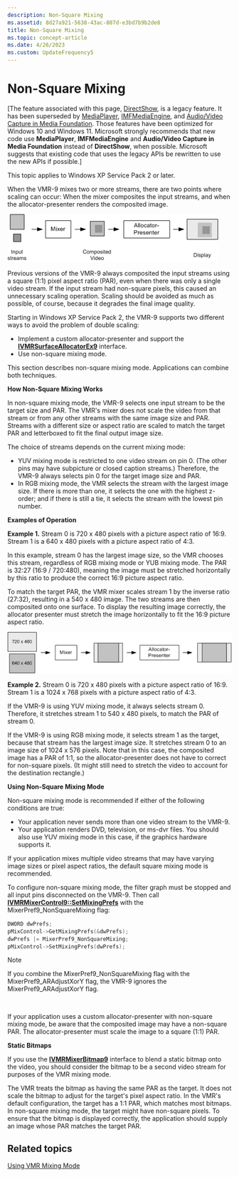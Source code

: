```yaml
---
description: Non-Square Mixing
ms.assetid: 8d27a921-5638-43ac-807d-e3bd7b9b2de8
title: Non-Square Mixing
ms.topic: concept-article
ms.date: 4/26/2023
ms.custom: UpdateFrequency5
---
```


# Non-Square Mixing

\[The feature associated with this page, [DirectShow](/windows/win32/directshow/directshow), is a legacy feature. It has been superseded by [MediaPlayer](/uwp/api/Windows.Media.Playback.MediaPlayer), [IMFMediaEngine](/windows/win32/api/mfmediaengine/nn-mfmediaengine-imfmediaengine), and [Audio/Video Capture in Media Foundation](/windows/win32/medfound/audio-video-capture-in-media-foundation). Those features have been optimized for Windows 10 and Windows 11. Microsoft strongly recommends that new code use **MediaPlayer**, **IMFMediaEngine** and **Audio/Video Capture in Media Foundation** instead of **DirectShow**, when possible. Microsoft suggests that existing code that uses the legacy APIs be rewritten to use the new APIs if possible.\]

This topic applies to Windows XP Service Pack 2 or later.

When the VMR-9 mixes two or more streams, there are two points where scaling can occur: When the mixer composites the input streams, and when the allocator-presenter renders the composited image.

![vmr mixing operations](images/vmr-nonsquare-mixing.png)

Previous versions of the VMR-9 always composited the input streams using a square (1:1) pixel aspect ratio (PAR), even when there was only a single video stream. If the input stream had non-square pixels, this caused an unnecessary scaling operation. Scaling should be avoided as much as possible, of course, because it degrades the final image quality.

Starting in Windows XP Service Pack 2, the VMR-9 supports two different ways to avoid the problem of double scaling:

-   Implement a custom allocator-presenter and support the [**IVMRSurfaceAllocatorEx9**](/previous-versions/windows/desktop/api/Vmr9/nn-vmr9-ivmrsurfaceallocatorex9) interface.
-   Use non-square mixing mode.

This section describes non-square mixing mode. Applications can combine both techniques.

**How Non-Square Mixing Works**

In non-square mixing mode, the VMR-9 selects one input stream to be the target size and PAR. The VMR's mixer does not scale the video from that stream or from any other streams with the same image size and PAR. Streams with a different size or aspect ratio are scaled to match the target PAR and letterboxed to fit the final output image size.

The choice of streams depends on the current mixing mode:

-   YUV mixing mode is restricted to one video stream on pin 0. (The other pins may have subpicture or closed caption streams.) Therefore, the VMR-9 always selects pin 0 for the target image size and PAR.
-   In RGB mixing mode, the VMR selects the stream with the largest image size. If there is more than one, it selects the one with the highest z-order; and if there is still a tie, it selects the stream with the lowest pin number.

**Examples of Operation**

**Example 1.** Stream 0 is 720 x 480 pixels with a picture aspect ratio of 16:9. Stream 1 is a 640 x 480 pixels with a picture aspect ratio of 4:3.

In this example, stream 0 has the largest image size, so the VMR chooses this stream, regardless of RGB mixing mode or YUB mixing mode. The PAR is 32:27 (16:9 / 720:480), meaning the image must be stretched horizontally by this ratio to produce the correct 16:9 picture aspect ratio.

To match the target PAR, the VMR mixer scales stream 1 by the inverse ratio (27:32), resulting in a 540 x 480 image. The two streams are then composited onto one surface. To display the resulting image correctly, the allocator presenter must stretch the image horizontally to fit the 16:9 picture aspect ratio.

![example 1.](images/vmr-nonsquare-mixing2.png)

**Example 2.** Stream 0 is 720 x 480 pixels with a picture aspect ratio of 16:9. Stream 1 is a 1024 x 768 pixels with a picture aspect ratio of 4:3.

If the VMR-9 is using YUV mixing mode, it always selects stream 0. Therefore, it stretches stream 1 to 540 x 480 pixels, to match the PAR of stream 0.

If the VMR-9 is using RGB mixing mode, it selects stream 1 as the target, because that stream has the largest image size. It stretches stream 0 to an image size of 1024 x 576 pixels. Note that in this case, the composited image has a PAR of 1:1, so the allocator-presenter does not have to correct for non-square pixels. (It might still need to stretch the video to account for the destination rectangle.)

**Using Non-Square Mixing Mode**

Non-square mixing mode is recommended if either of the following conditions are true:

-   Your application never sends more than one video stream to the VMR-9.
-   Your application renders DVD, television, or ms-dvr files. You should also use YUV mixing mode in this case, if the graphics hardware supports it.

If your application mixes multiple video streams that may have varying image sizes or pixel aspect ratios, the default square mixing mode is recommended.

To configure non-square mixing mode, the filter graph must be stopped and all input pins disconnected on the VMR-9. Then call [**IVMRMixerControl9::SetMixingPrefs**](/previous-versions/windows/desktop/api/Vmr9/nf-vmr9-ivmrmixercontrol9-setmixingprefs) with the MixerPref9\_NonSquareMixing flag:


```C++
DWORD dwPrefs;
pMixControl->GetMixingPrefs(&dwPrefs);  
dwPrefs |= MixerPref9_NonSquareMixing;
pMixControl->SetMixingPrefs(dwPrefs);
```



> [!Note]  
> If you combine the MixerPref9\_NonSquareMixing flag with the MixerPref9\_ARAdjustXorY flag, the VMR-9 ignores the MixerPref9\_ARAdjustXorY flag.

 

If your application uses a custom allocator-presenter with non-square mixing mode, be aware that the composited image may have a non-square PAR. The allocator-presenter must scale the image to a square (1:1) PAR.

**Static Bitmaps**

If you use the [**IVMRMixerBitmap9**](/previous-versions/windows/desktop/api/Vmr9/nn-vmr9-ivmrmixerbitmap9) interface to blend a static bitmap onto the video, you should consider the bitmap to be a second video stream for purposes of the VMR mixing mode.

The VMR treats the bitmap as having the same PAR as the target. It does not scale the bitmap to adjust for the target's pixel aspect ratio. In the VMR's default configuration, the target has a 1:1 PAR, which matches most bitmaps. In non-square mixing mode, the target might have non-square pixels. To ensure that the bitmap is displayed correctly, the application should supply an image whose PAR matches the target PAR.

## Related topics

<dl> <dt>

[Using VMR Mixing Mode](using-vmr-mixing-mode.md)
</dt> </dl>

 

 



